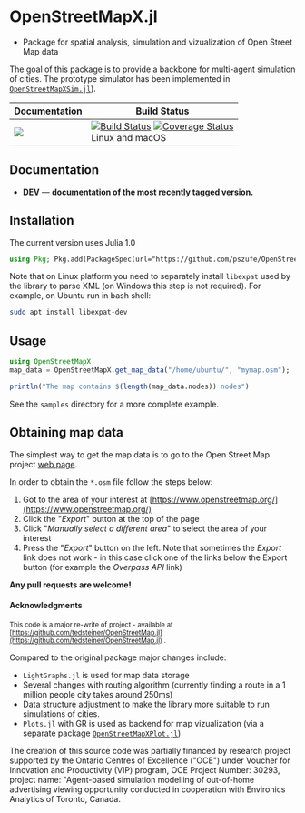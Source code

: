 # OpenStreetMapX.jl

* Package for spatial analysis, simulation and vizualization of Open Street Map data 

The goal of this package is to provide a backbone for multi-agent simulation of cities. The prototype simulator has been implemented in [`OpenStreetMapXSim.jl`](https://github.com/pszufe/OpenStreetMapXSim.jl)).

| **Documentation** | **Build Status** |
|---------------|--------------|
|[![][docs-latest-img]][docs-dev-url] | [![Build Status][travis-img]][travis-url]  [![Coverage Status][codecov-img]][codecov-url] <br/> Linux and macOS |

## Documentation

- [**DEV**][docs-dev-url] &mdash; **documentation of the most recently tagged version.**

[docs-latest-img]: https://img.shields.io/badge/docs-latest-blue.svg
[docs-dev-url]: https://pszufe.github.io/OpenStreetMapX.jl/latest

[travis-img]: https://travis-ci.org/pszufe/OpenStreetMapX.jl.svg?branch=master
[travis-url]: https://travis-ci.org/pszufe/OpenStreetMapX.jl

[codecov-img]: https://coveralls.io/repos/github/pszufe/OpenStreetMapX.jl/badge.svg?branch=master
[codecov-url]: https://coveralls.io/github/pszufe/OpenStreetMapX.jl?branch=master

## Installation

The current version uses Julia 1.0

```julia
using Pkg; Pkg.add(PackageSpec(url="https://github.com/pszufe/OpenStreetMapX.jl"))
```

Note that on Linux platform you need to separately install `libexpat` used by the library to parse XML (on Windows this step is not required). For example, on Ubuntu run in bash shell:
```bash
sudo apt install libexpat-dev
```

## Usage

```julia
using OpenStreetMapX
map_data = OpenStreetMapX.get_map_data("/home/ubuntu/", "mymap.osm");

println("The map contains $(length(map_data.nodes)) nodes")
```

See the `samples` directory for a more complete example.  

## Obtaining map data

The simplest way to get the map data is to go to the Open Street Map project [web page](https://www.openstreetmap.org/).

In order to obtain the `*.osm` file follow the steps below:

1. Got to the area of your interest at [https://www.openstreetmap.org/](https://www.openstreetmap.org/)
2. Click the "*Export*" button at the top of the page
3. Click "*Manually select a different area*" to select the area of your interest
4. Press the "*Export*" button on the left. Note that sometimes the *Export* link does not work - in this case click one of the links below the Export button (for example the *Overpass API* link)


**Any pull requests are welcome!**




#### Acknowledgments
<sup>This code is a major re-write of project - available at [https://github.com/tedsteiner/OpenStreetMap.jl](https://github.com/tedsteiner/OpenStreetMap.jl) .


Compared to the original package major changes include:

- `LightGraphs.jl` is used for map data storage
- Several changes with routing algorithm (currently finding a route in a 1 million people city takes around 250ms)
- Data structure adjustment to make the library more suitable to run simulations of cities. 
- `Plots.jl` with GR is used as backend for map vizualization (via a separate package   [`OpenStreetMapXPlot.jl`](https://github.com/pszufe/OpenStreetMapXPlot.jl))

The creation of this source code was partially financed by research project supported by the Ontario Centres of Excellence ("OCE") under Voucher for Innovation and Productivity (VIP) program, OCE Project Number: 30293, project name: "Agent-based simulation modelling of out-of-home advertising viewing opportunity conducted in cooperation with Environics Analytics of Toronto, Canada. </sup>


